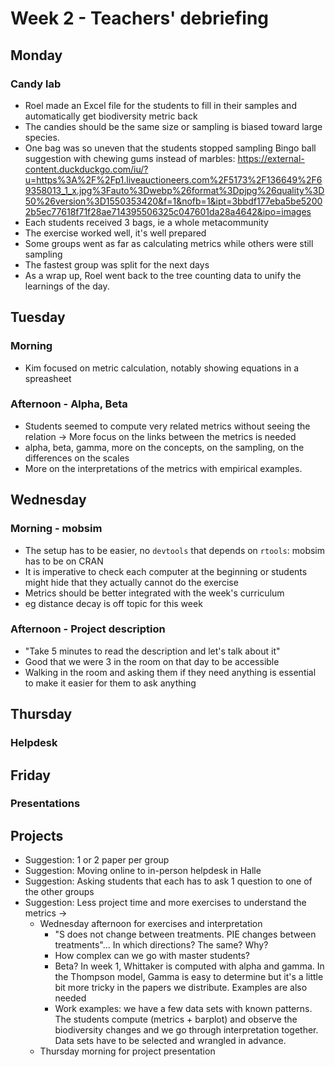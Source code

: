 # Week 2 - Teachers' debriefing
## Monday
### Candy lab

 - Roel made an Excel file for the students to fill in their samples and
 automatically get biodiversity metric back
 - The candies should be the same size or sampling is biased toward large species.
 - One bag was so uneven that the students stopped sampling
Bingo ball suggestion with chewing gums instead of marbles:
https://external-content.duckduckgo.com/iu/?u=https%3A%2F%2Fp1.liveauctioneers.com%2F5173%2F136649%2F69358013_1_x.jpg%3Fauto%3Dwebp%26format%3Dpjpg%26quality%3D50%26version%3D1550353420&f=1&nofb=1&ipt=3bbdf177eba5be52002b5ec77618f71f28ae714395506325c047601da28a4642&ipo=images
 - Each students received 3 bags, ie a whole metacommunity
 - The exercise worked well, it's well prepared
 - Some groups went as far as calculating metrics while others were still sampling
 - The fastest group was split for the next days
 - As a wrap up, Roel went back to the tree counting data to unify the learnings of the day. 
 
## Tuesday
### Morning
 - Kim focused on metric calculation, notably showing equations in a spreasheet

### Afternoon - Alpha, Beta
 - Students seemed to compute very related metrics without seeing the relation -> More focus on the links between the metrics is needed
 - alpha, beta, gamma, more on the concepts, on the sampling, on the differences on the scales
 - More on the interpretations of the metrics with empirical examples.
 
 
## Wednesday
### Morning - mobsim
 - The setup has to be easier, no `devtools` that depends on `rtools`: mobsim has to be on CRAN
 - It is imperative to check each computer at the beginning or students might hide that they actually cannot do the exercise
 - Metrics should be better integrated with the week's curriculum
 - eg distance decay is off topic for this week

### Afternoon - Project description
 - "Take 5 minutes to read the description and let's talk about it"
 - Good that we were 3 in the room on that day to be accessible
 - Walking in the room and asking them if they need anything is essential to make it easier for them to ask anything

## Thursday
### Helpdesk
## Friday
### Presentations
## Projects
 - Suggestion: 1 or 2 paper per group
 - Suggestion: Moving online to in-person helpdesk in Halle
 - Suggestion: Asking students that each has to ask 1 question to one of the other groups
 - Suggestion: Less project time and more exercises to understand the metrics ->
   - Wednesday afternoon for exercises and interpretation
     - "S does not change between treatments. PIE changes between treatments"... In which directions? The same? Why?
     - How complex can we go with master students?
     - Beta? In week 1, Whittaker is computed with alpha and gamma. In the Thompson model, Gamma is easy to determine but it's a little bit more tricky in the papers we distribute. Examples are also needed
     - Work examples: we have a few data sets with known patterns. The students compute (metrics + barplot) and observe the biodiversity changes and we go through interpretation together. Data sets have to be selected and wrangled in advance.
   - Thursday morning for project presentation
